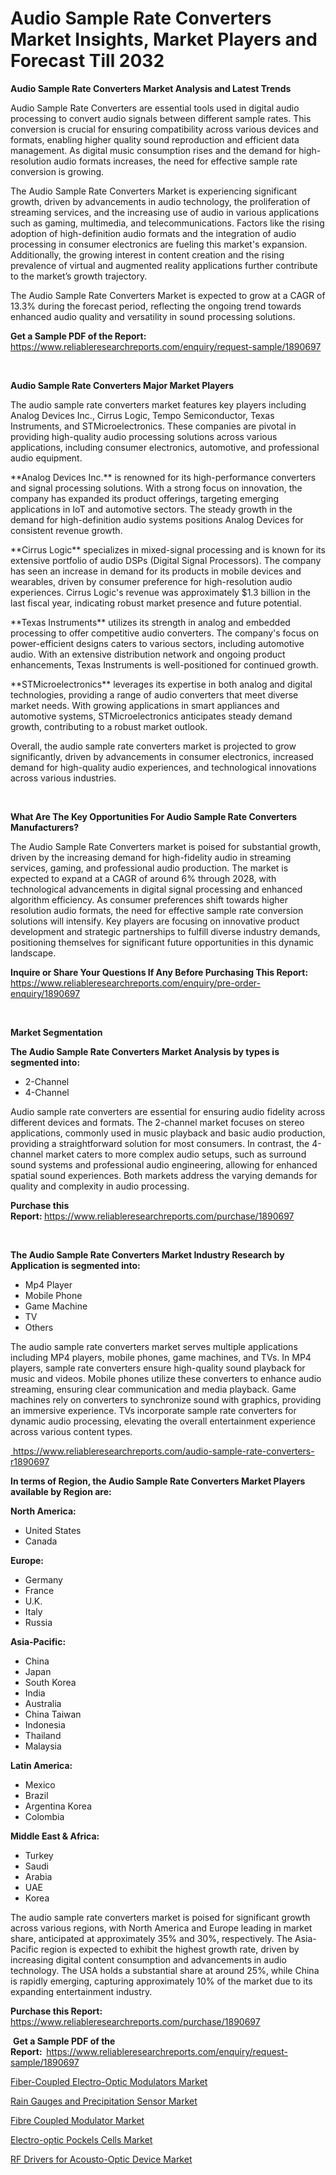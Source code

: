 <p><h1>Audio Sample Rate Converters Market Insights, Market Players and Forecast Till 2032</h1></p><p><strong>Audio Sample Rate Converters Market Analysis and Latest Trends</strong></p>
<p><p>Audio Sample Rate Converters are essential tools used in digital audio processing to convert audio signals between different sample rates. This conversion is crucial for ensuring compatibility across various devices and formats, enabling higher quality sound reproduction and efficient data management. As digital music consumption rises and the demand for high-resolution audio formats increases, the need for effective sample rate conversion is growing.</p><p>The Audio Sample Rate Converters Market is experiencing significant growth, driven by advancements in audio technology, the proliferation of streaming services, and the increasing use of audio in various applications such as gaming, multimedia, and telecommunications. Factors like the rising adoption of high-definition audio formats and the integration of audio processing in consumer electronics are fueling this market's expansion. Additionally, the growing interest in content creation and the rising prevalence of virtual and augmented reality applications further contribute to the market’s growth trajectory. </p><p>The Audio Sample Rate Converters Market is expected to grow at a CAGR of 13.3% during the forecast period, reflecting the ongoing trend towards enhanced audio quality and versatility in sound processing solutions.</p></p>
<p><strong>Get a Sample PDF of the Report:&nbsp;</strong> <a href="https://www.reliableresearchreports.com/enquiry/request-sample/1890697?utm_campaign=41&utm_medium=2&utm_source=Github&utm_content=ia&utm_term=07042025&utm_id=audio-sample-rate-converters">https://www.reliableresearchreports.com/enquiry/request-sample/1890697</a></p>
<p>&nbsp;</p>
<p><strong>Audio Sample Rate Converters Major Market Players</strong></p>
<p><p>The audio sample rate converters market features key players including Analog Devices Inc., Cirrus Logic, Tempo Semiconductor, Texas Instruments, and STMicroelectronics. These companies are pivotal in providing high-quality audio processing solutions across various applications, including consumer electronics, automotive, and professional audio equipment.</p><p>**Analog Devices Inc.** is renowned for its high-performance converters and signal processing solutions. With a strong focus on innovation, the company has expanded its product offerings, targeting emerging applications in IoT and automotive sectors. The steady growth in the demand for high-definition audio systems positions Analog Devices for consistent revenue growth.</p><p>**Cirrus Logic** specializes in mixed-signal processing and is known for its extensive portfolio of audio DSPs (Digital Signal Processors). The company has seen an increase in demand for its products in mobile devices and wearables, driven by consumer preference for high-resolution audio experiences. Cirrus Logic's revenue was approximately $1.3 billion in the last fiscal year, indicating robust market presence and future potential.</p><p>**Texas Instruments** utilizes its strength in analog and embedded processing to offer competitive audio converters. The company's focus on power-efficient designs caters to various sectors, including automotive audio. With an extensive distribution network and ongoing product enhancements, Texas Instruments is well-positioned for continued growth.</p><p>**STMicroelectronics** leverages its expertise in both analog and digital technologies, providing a range of audio converters that meet diverse market needs. With growing applications in smart appliances and automotive systems, STMicroelectronics anticipates steady demand growth, contributing to a robust market outlook.</p><p>Overall, the audio sample rate converters market is projected to grow significantly, driven by advancements in consumer electronics, increased demand for high-quality audio experiences, and technological innovations across various industries.</p></p>
<p>&nbsp;</p>
<p><strong>What Are The Key Opportunities For Audio Sample Rate Converters Manufacturers?</strong></p>
<p><p>The Audio Sample Rate Converters market is poised for substantial growth, driven by the increasing demand for high-fidelity audio in streaming services, gaming, and professional audio production. The market is expected to expand at a CAGR of around 6% through 2028, with technological advancements in digital signal processing and enhanced algorithm efficiency. As consumer preferences shift towards higher resolution audio formats, the need for effective sample rate conversion solutions will intensify. Key players are focusing on innovative product development and strategic partnerships to fulfill diverse industry demands, positioning themselves for significant future opportunities in this dynamic landscape.</p></p>
<p><strong>Inquire or Share Your Questions If Any Before Purchasing This Report:</strong> <a href="https://www.reliableresearchreports.com/enquiry/pre-order-enquiry/1890697?utm_campaign=41&utm_medium=2&utm_source=Github&utm_content=ia&utm_term=07042025&utm_id=audio-sample-rate-converters">https://www.reliableresearchreports.com/enquiry/pre-order-enquiry/1890697</a></p>
<p>&nbsp;</p>
<p><strong>Market Segmentation</strong></p>
<p><strong>The Audio Sample Rate Converters Market Analysis by types is segmented into:</strong></p>
<p><ul><li>2-Channel</li><li>4-Channel</li></ul></p>
<p><p>Audio sample rate converters are essential for ensuring audio fidelity across different devices and formats. The 2-channel market focuses on stereo applications, commonly used in music playback and basic audio production, providing a straightforward solution for most consumers. In contrast, the 4-channel market caters to more complex audio setups, such as surround sound systems and professional audio engineering, allowing for enhanced spatial sound experiences. Both markets address the varying demands for quality and complexity in audio processing.</p></p>
<p><strong>Purchase this Report:&nbsp;</strong><a href="https://www.reliableresearchreports.com/purchase/1890697?utm_campaign=41&utm_medium=2&utm_source=Github&utm_content=ia&utm_term=07042025&utm_id=audio-sample-rate-converters">https://www.reliableresearchreports.com/purchase/1890697</a></p>
<p>&nbsp;</p>
<p><strong>The Audio Sample Rate Converters Market Industry Research by Application is segmented into:</strong></p>
<p><ul><li>Mp4 Player</li><li>Mobile Phone</li><li>Game Machine</li><li>TV</li><li>Others</li></ul></p>
<p><p>The audio sample rate converters market serves multiple applications including MP4 players, mobile phones, game machines, and TVs. In MP4 players, sample rate converters ensure high-quality sound playback for music and videos. Mobile phones utilize these converters to enhance audio streaming, ensuring clear communication and media playback. Game machines rely on converters to synchronize sound with graphics, providing an immersive experience. TVs incorporate sample rate converters for dynamic audio processing, elevating the overall entertainment experience across various content types.</p></p>
<p><a href="https://www.reliableresearchreports.com/audio-sample-rate-converters-r1890697?utm_campaign=41&utm_medium=2&utm_source=Github&utm_content=ia&utm_term=07042025&utm_id=audio-sample-rate-converters">&nbsp;https://www.reliableresearchreports.com/audio-sample-rate-converters-r1890697</a></p>
<p><strong>In terms of Region, the Audio Sample Rate Converters Market Players available by Region are:</strong></p>
<p>
    <p> <strong> North America: </strong>
        <ul>
            <li>United States</li>
            <li>Canada</li>
        </ul>
        </p> 
    <p> <strong> Europe: </strong>
        <ul>
            <li>Germany</li>
            <li>France</li>
            <li>U.K.</li>
            <li>Italy</li>
            <li>Russia</li>
        </ul>
        </p> 
    <p> <strong> Asia-Pacific: </strong>
        <ul>
            <li>China</li>
            <li>Japan</li>
            <li>South Korea</li>
            <li>India</li>
            <li>Australia</li>
            <li>China Taiwan</li>
            <li>Indonesia</li>
            <li>Thailand</li>
            <li>Malaysia</li>
        </ul>
        </p> 
    <p> <strong> Latin America: </strong>
        <ul>
            <li>Mexico</li>
            <li>Brazil</li>
            <li>Argentina Korea</li>
            <li>Colombia</li>
        </ul>
        </p> 
    <p> <strong> Middle East & Africa: </strong>
        <ul>
            <li>Turkey</li>
            <li>Saudi</li>
            <li>Arabia</li>
            <li>UAE</li>
            <li>Korea</li>
        </ul>
    </p>
    </p>
<p><p>The audio sample rate converters market is poised for significant growth across various regions, with North America and Europe leading in market share, anticipated at approximately 35% and 30%, respectively. The Asia-Pacific region is expected to exhibit the highest growth rate, driven by increasing digital content consumption and advancements in audio technology. The USA holds a substantial share at around 25%, while China is rapidly emerging, capturing approximately 10% of the market due to its expanding entertainment industry.</p></p>
<p><strong>Purchase this Report: </strong><a href="https://www.reliableresearchreports.com/purchase/1890697?utm_campaign=41&utm_medium=2&utm_source=Github&utm_content=ia&utm_term=07042025&utm_id=audio-sample-rate-converters">https://www.reliableresearchreports.com/purchase/1890697</a></p>
<p>&nbsp;<strong>Get a Sample PDF of the Report:&nbsp;&nbsp;</strong><a href="https://www.reliableresearchreports.com/enquiry/request-sample/1890697?utm_campaign=41&utm_medium=2&utm_source=Github&utm_content=ia&utm_term=07042025&utm_id=audio-sample-rate-converters">https://www.reliableresearchreports.com/enquiry/request-sample/1890697</a></p>
<p><strong></strong></p>
<p><p><a href="https://github.com/minakibanov/Market-Research-Report-List-1/blob/main/fiber-coupled-electro-optic-modulators-market.md?utm_campaign=41&utm_medium=2&utm_source=Github&utm_content=ia&utm_term=07042025&utm_id=audio-sample-rate-converters">Fiber-Coupled Electro-Optic Modulators Market</a></p><p><a href="https://github.com/syiqvanyo/Market-Research-Report-List-1/blob/main/rain-gauges-and-precipitation-sensor-market.md?utm_campaign=41&utm_medium=2&utm_source=Github&utm_content=ia&utm_term=07042025&utm_id=audio-sample-rate-converters">Rain Gauges and Precipitation Sensor Market</a></p><p><a href="https://github.com/warshatulang0/Market-Research-Report-List-1/blob/main/fibre-coupled-modulator-market.md?utm_campaign=41&utm_medium=2&utm_source=Github&utm_content=ia&utm_term=07042025&utm_id=audio-sample-rate-converters">Fibre Coupled Modulator Market</a></p><p><a href="https://github.com/gripeluigstt/Market-Research-Report-List-1/blob/main/electro-optic-pockels-cells-market.md?utm_campaign=41&utm_medium=2&utm_source=Github&utm_content=ia&utm_term=07042025&utm_id=audio-sample-rate-converters">Electro-optic Pockels Cells Market</a></p><p><a href="https://github.com/rvadencho/Market-Research-Report-List-1/blob/main/rf-drivers-for-acousto-optic-device-market.md?utm_campaign=41&utm_medium=2&utm_source=Github&utm_content=ia&utm_term=07042025&utm_id=audio-sample-rate-converters">RF Drivers for Acousto-Optic Device Market</a></p></p>